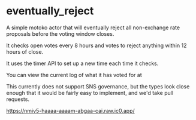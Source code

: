 # eventually_reject

A simple motoko actor that will eventually reject all non-exchange rate proposals before the voting window closes.

It checks open votes every 8 hours and votes to reject anything within 12 hours of close.

It uses the timer API to set up a new time each time it checks.

You can view the current log of what it has voted for at 

This currently does not support SNS governance, but the types look close enough that it would be fairly easy to implement, and we'd take pull requests.

https://nmiv5-haaaa-aaaam-abgaa-cai.raw.ic0.app/
